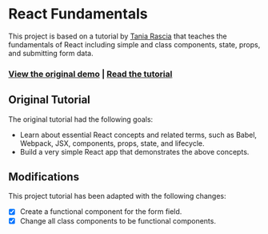 # React Fundamentals

This project is based on a tutorial by [Tania Rascia](https://www.taniarascia.com) that teaches the fundamentals of React including simple and class components, state, props, and submitting form data.

### [View the original demo](https://taniarascia.github.io/react-tutorial/) | [Read the tutorial](https://www.taniarascia.com/getting-started-with-react/)

## Original Tutorial

The original tutorial had the following goals:
- Learn about essential React concepts and related terms, such as Babel, Webpack, JSX, components, props, state, and lifecycle.
- Build a very simple React app that demonstrates the above concepts.

## Modifications

This project tutorial has been adapted with the following changes: 
- [x] Create a functional component for the form field.
- [x] Change all class components to be functional components.
